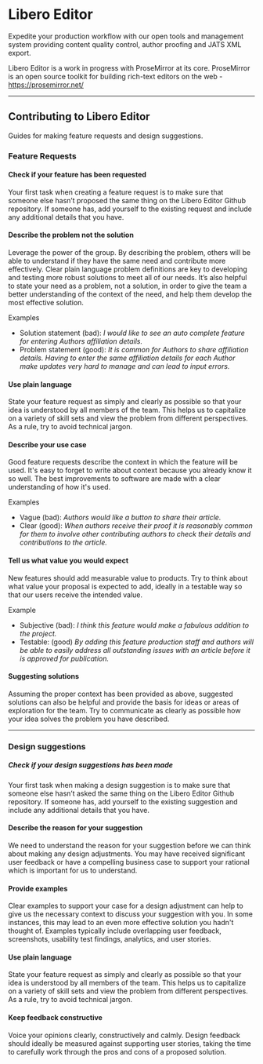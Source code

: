 # Libero Editor

Expedite your production workflow with our open tools and management system providing content quality control, author proofing and JATS XML export.

Libero Editor is a work in progress with ProseMirror at its core. ProseMirror is an open source toolkit for building rich-text editors on the web - https://prosemirror.net/

---

## Contributing to Libero Editor

Guides for making feature requests and design suggestions.

### Feature Requests

#### Check if your feature has been requested

Your first task when creating a feature request is to make sure that someone else hasn’t proposed the same thing on the Libero Editor Github repository. If someone has, add yourself to the existing request and include any additional details that you have. 

#### Describe the problem not the solution

Leverage the power of the group. By describing the problem, others will be able to understand if they have the same need and contribute more effectively. Clear plain language problem definitions are key to developing and testing more robust solutions to meet all of our needs. It’s also helpful to state your need as a problem, not a solution, in order to give the team a better understanding of the context of the need, and help them develop the most effective solution.

Examples

* Solution statement (bad): _I would like to see an auto complete feature for entering Authors affiliation details._
* Problem statement (good): _It is common for Authors to share affiliation details. Having to enter the same affiliation details for each Author make updates very hard to manage and can lead to input errors._

#### Use plain language

State your feature request as simply and clearly as possible so that your idea is understood by all members of the team. This helps us to capitalize on a variety of skill sets and view the problem from different perspectives. As a rule, try to avoid technical jargon.

#### Describe your use case

Good feature requests describe the context in which the feature will be used. It's easy to forget to write about context because you already know it so well. The best improvements to software are made with a clear understanding of how it's used.

Examples

* Vague (bad): _Authors would like a button to share their article._
* Clear (good): _When authors receive their proof it is reasonably common for them to involve other contributing authors to check their details and contributions to the article._

#### Tell us what value you would expect

New features should add measurable value to products. Try to think about what value your proposal is expected to add, ideally in a testable way so that our users receive the intended value.

Example

* Subjective (bad): _I think this feature would make a fabulous addition to the project._
* Testable: (good) _By adding this feature production staff and authors will be able to easily address all outstanding issues with an article before it is approved for publication._

#### Suggesting solutions

Assuming the proper context has been provided as above, suggested solutions can also be helpful and provide the basis for ideas or areas of exploration for the team. Try to communicate as clearly as possible how your idea solves the problem you have described.

---

### Design suggestions

##### Check if your design suggestions has been made

Your first task when making a design suggestion is to make sure that someone else hasn’t asked the same thing on the Libero Editor Github repository. If someone has, add yourself to the existing suggestion and include any additional details that you have.

#### Describe the reason for your suggestion

We need to understand the reason for your suggestion before we can think about making any design adjustments. You may have received significant user feedback or have a compelling business case to support your rational which is important for us to understand. 

#### Provide examples

Clear examples to support your case for a design adjustment can help to give us the necessary context to discuss your suggestion with you. In some instances, this may lead to an even more effective solution you hadn't thought of. Examples typically include overlapping user feedback, screenshots, usability test findings, analytics, and user stories.

#### Use plain language

State your feature request as simply and clearly as possible so that your idea is understood by all members of the team. This helps us to capitalize on a variety of skill sets and view the problem from different perspectives. As a rule, try to avoid technical jargon.

#### Keep feedback constructive

Voice your opinions clearly, constructively and calmly. Design feedback should ideally be measured against supporting user stories, taking the time to carefully work through the pros and cons of a proposed solution.
